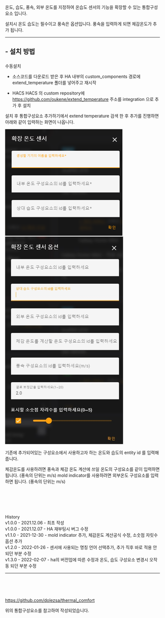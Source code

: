 
온도, 습도, 풍속, 외부 온도를 지정하여 온습도 센서의 기능을 확장할 수 있는 통합구성요소 입니다.


설치시 온도 습도는 필수이고 풍속은 옵션입니다. 풍속을 입력하게 되면 체감온도가 추가 됩니다.


---

## - 설치 방법

###

수동설치

- 소스코드를 다운로드 받은 후 HA 내부의 custom_components 경로에 extend_temperature 폴더를 넣어주고 재시작


- HACS
HACS 의 custom repository에 https://github.com/oukene/extend_temperature 주소를 integration 으로 추가 후 설치




설치 후 통합구성요소 추가하기에서 extend temperature 검색 한 후 추가를 진행하면 아래와 같이 입력하는 화면이 나옵니다.


![settings.jpg](https://raw.githubusercontent.com/oukene/extend_temperature/main/images/settings.jpg)
![settings2.jpg](https://raw.githubusercontent.com/oukene/extend_temperature/main/images/settings2.jpg)


기존에 추가되어있는 구성요소에서 사용하고자 하는 온도와 습도의 entity id 를 입력해줍니다.

체감온도를 사용하려면 풍속과 체감 온도 계산에 쓰일 온도의 구성요소를 같이 입력하면 됩니다. (풍속의 단위는 m/s)
mold indicator를 사용하려면 외부온도 구성요소를 입력하면 됩니다. (풍속의 단위는 m/s)

<br><br>
---
History
<br>
v1.0.0 - 2021.12.06 - 최초 작성<br>
v1.0.0 - 2021.12.07 - HA 재부팅시 버그 수정<br>
v1.1.0 - 2021-12-30 - mold indicator 추가, 체감온도 계산공식 수정, 소숫점 자릿수 옵션 추가<br>
v1.2.0 - 2022-01-26 - 센서에 사용되는 명칭 언어 선택추가, 추가 직후 바로 적용 안되던 부분 수정<br>
v1.3.0 - 2022-02-07 - ha의 버전업에 따른 수정과 온도, 습도 구성요소 변경시 오작동 되던 부분 수정 <br>

---
<br><br><br>

https://github.com/dolezsa/thermal_comfort

위의 통합구성요소를 참고하여 작성되었습니다.

